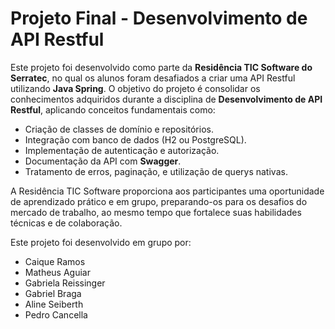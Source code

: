 # Projeto Final - Desenvolvimento de API Restful

Este projeto foi desenvolvido como parte da **Residência TIC Software do Serratec**, no qual os alunos foram desafiados a criar uma API Restful utilizando **Java Spring**. O objetivo do projeto é consolidar os conhecimentos adquiridos durante a disciplina de **Desenvolvimento de API Restful**, aplicando conceitos fundamentais como:

- Criação de classes de domínio e repositórios.
- Integração com banco de dados (H2 ou PostgreSQL).
- Implementação de autenticação e autorização.
- Documentação da API com **Swagger**.
- Tratamento de erros, paginação, e utilização de querys nativas.

A Residência TIC Software proporciona aos participantes uma oportunidade de aprendizado prático e em grupo, preparando-os para os desafios do mercado de trabalho, ao mesmo tempo que fortalece suas habilidades técnicas e de colaboração.

Este projeto foi desenvolvido em grupo por:
- Caique Ramos
- Matheus Aguiar
- Gabriela Reissinger
- Gabriel Braga
- Aline Seiberth
- Pedro Cancella
